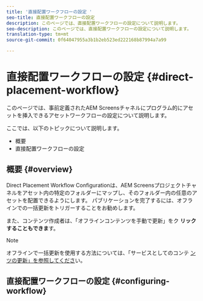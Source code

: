 ```yaml
---
title: '直接配置ワークフローの設定 '
seo-title: 直接配置ワークフローの設定
description: このページでは、直接配置ワークフローの設定について説明します。
seo-description: このページでは、直接配置ワークフローの設定について説明します。
translation-type: tm+mt
source-git-commit: 0f64047955a3b1b2eb523ed222168b87994a7a99

---
```



# 直接配置ワークフローの設定 {#direct-placement-workflow}

このページでは、事前定義されたAEM Screensチャネルにプログラム的にアセットを挿入できるアセットワークフローの設定について説明します。

ここでは、以下のトピックについて説明します。

* 概要
* 直接配置ワークフローの設定

## 概要 {#overview}

Direct Placement Workflow Configurationは、AEM Screensプロジェクトチャネルをアセット内の特定のフォルダーにマップし、そのフォルダー内の任意のアセットを配置できるようにします。 パブリケーションを完了するには、オフラインでの一括更新をトリガーすることをお勧めします。

また、コンテンツ作成者は、「オフラインコンテンツを手動で更新」をク **リックすることもできま**&#x200B;す。

>[!NOTE]
> オフラインで一括更新を使用する方法については、「サービスとしてのコンテ [ンツの更新」を参照してくださ](/help/user-guide/content-update-as-a-service.md)い。

## 直接配置ワークフローの設定 {#configuring-workflow}

